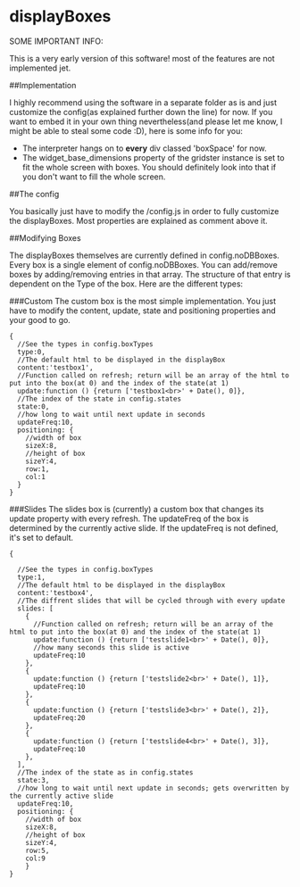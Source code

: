 # displayBoxes

SOME IMPORTANT INFO:

This is a very early version of this software! most of the features are not implemented jet.

##Implementation

I highly recommend using the software in a separate folder as is and just customize the config(as explained further down the line) for now. If you want to embed it in your own thing nevertheless(and please let me know, I might be able to steal some code :D), here is some info for you:
- The interpreter hangs on to **every** div classed 'boxSpace' for now.
- The widget_base_dimensions property of the gridster instance is set to fit the whole screen with boxes. You should definitely look into that if you don't want to fill the whole screen.

##The config

You basically just have to modify the /config.js in order to fully customize the displayBoxes. Most properties are explained as comment above it.

##Modifying Boxes

The displayBoxes themselves are currently defined in config.noDBBoxes. Every box is a single element of config.noDBBoxes. You can add/remove boxes by adding/removing entries in that array. The structure of that entry is dependent on the Type of the box. Here are the different types:

###Custom
The custom box is the most simple implementation. You just have to modify the content, update, state and positioning properties and your good to go.

```
{
  //See the types in config.boxTypes
  type:0,
  //The default html to be displayed in the displayBox
  content:'testbox1',
  //Function called on refresh; return will be an array of the html to put into the box(at 0) and the index of the state(at 1)
  update:function () {return ['testbox1<br>' + Date(), 0]},
  //The index of the state in config.states
  state:0,
  //how long to wait until next update in seconds
  updateFreq:10,
  positioning: {
    //width of box
    sizeX:8,
    //height of box
    sizeY:4,
    row:1,
    col:1
  }
}
```

###Slides
The slides box is (currently) a custom box that changes its update property with every refresh. The updateFreq of the box is determined by the currently active slide. If the updateFreq is not defined, it's set to default.

```
{

  //See the types in config.boxTypes
  type:1,
  //The default html to be displayed in the displayBox
  content:'testbox4',
  //The diffrent slides that will be cycled through with every update
  slides: [
    {
      //Function called on refresh; return will be an array of the html to put into the box(at 0) and the index of the state(at 1)
      update:function () {return ['testslide1<br>' + Date(), 0]},
      //how many seconds this slide is active
      updateFreq:10
    },
    {
      update:function () {return ['testslide2<br>' + Date(), 1]},
      updateFreq:10
    },
    {
      update:function () {return ['testslide3<br>' + Date(), 2]},
      updateFreq:20
    },
    {
      update:function () {return ['testslide4<br>' + Date(), 3]},
      updateFreq:10
    },
  ],
  //The index of the state as in config.states
  state:3,
  //how long to wait until next update in seconds; gets overwritten by the currently active slide
  updateFreq:10,
  positioning: {
    //width of box
    sizeX:8,
    //height of box
    sizeY:4,
    row:5,
    col:9
    }
}
```